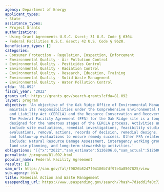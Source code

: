 ```yaml
---
agency: Department of Energy
applicant_types:
- State
assistance_types:
- Project Grants
authorizations:
- Using Grant Agreements U.S.C. &sect; 31 U.S. Code § 6304.
- Federal Facilities U.S.C. &sect; 42 U.S. Code § 9620.
beneficiary_types: []
categories:
- Consumer Protection - Regulation, Inspection, Enforcement
- Environmental Quality - Air Pollution Control
- Environmental Quality - Pesticides Control
- Environmental Quality - Radiation Control
- Environmental Quality - Research, Education, Training
- Environmental Quality - Solid Waste Management
- Environmental Quality - Water Pollution Control
cfda: '81.092'
fiscal_year: '2022'
grants_url: https://grants.gov/search-grants?cfda=81.092
layout: program
objective: 'An objective of the Oak Ridge Office of Environmental Management is to
  maintain its responsibilities under the Comprehensive Environmental Response, Compensation
  and Liability Act (CERCLA) and the Resource Conservation and Recovery Act (RCRA).
  The Federal Facility Agreement (FFA) for the Oak Ridge site is a long-term agreement
  designed for the numerous stages of the CERCLA process. Activities under the FFA
  include site evaluations, remedial investigations, feasibility studies, engineering
  evaluations, removal actions, records of decision, remedial designs, remedial actions,
  and follow-up evaluations to ensure remedy success. Other FFA related activities
  include: Natural Resource Damage Assessment, interagency working groups, surveillance,
  land use planning, and long-term stewardship activities.'
obligations: '[{"x":"2022","sam_estimate":5126806.0,"sam_actual":5126806.0,"usa_spending_actual":4520668.6},{"x":"2023","sam_estimate":4779611.0,"sam_actual":0.0,"usa_spending_actual":50000.0},{"x":"2024","sam_estimate":5000000.0,"sam_actual":0.0,"usa_spending_actual":8744419.0}]'
permalink: /program/81.092.html
popular_name: Federal Facility Agreement
results: []
sam_url: https://sam.gov/fal/f9026b8247f04186b7df97e3a8507825/view
sub-agency: N/A
title: Remedial Action and Waste Management
usaspending_url: https://www.usaspending.gov/search/?hash=7d1edd1fa0c720dca11f56d464424859
---
```

